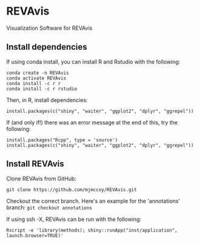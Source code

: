 # REVAvis
Visualization Software for REVAvis

## Install dependencies
If using conda install, you can install R and Rstudio with the following:
```
conda create -n REVAvis
conda activate REVAvis
conda install -c r r
conda install -c r rstudio 
```
Then, in R, install dependencies:
```
install.packages(c("shiny", "waiter", "ggplot2", "dplyr", "ggrepel"))
```

If (and only if!) there was an error message at the end of this, try the following:
```
install.packages("Rcpp", type = 'source')
install.packages(c("shiny", "waiter", "ggplot2", "dplyr", "ggrepel"))
```

## Install REVAvis
Clone REVAvis from GitHub:
```
git clone https://github.com/mjmccoy/REVAvis.git
```

Checkout the correct branch. Here's an example for the 'annotations' branch:
```git checkout annotations```

If using ssh -X, REVAvis can be run with the following:
```
Rscript -e 'library(methods); shiny::runApp("inst/application", launch.browser=TRUE)'
```
